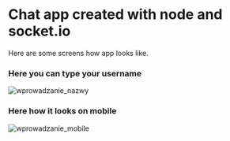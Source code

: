 # Chat app created with node and socket.io

Here are some screens how app looks like.

### Here you can type your username
![wprowadzanie_nazwy](https://user-images.githubusercontent.com/56603035/93717814-838e2680-fb78-11ea-875e-417d88f17f55.png)

### Here how it looks on mobile
![wprowadzanie_mobile](https://user-images.githubusercontent.com/56603035/93717888-e5e72700-fb78-11ea-8e77-383713682aae.png)

